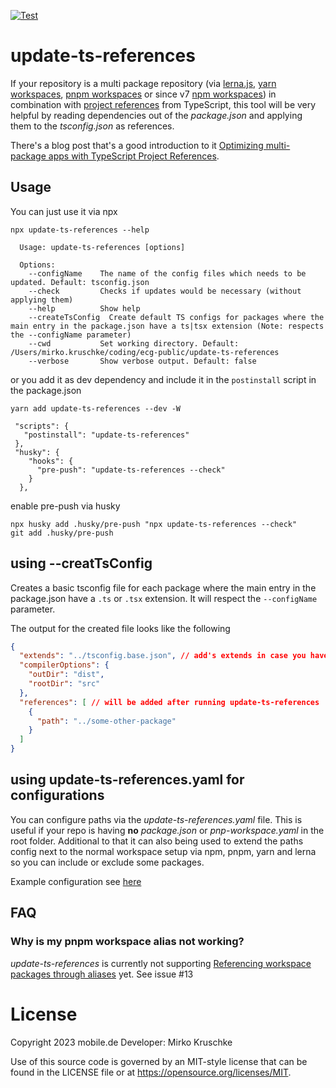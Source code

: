 [![Test](https://github.com/eBayClassifiedsGroup/update-ts-references/actions/workflows/node.js.yml/badge.svg)](https://github.com/eBayClassifiedsGroup/update-ts-references/actions/workflows/node.js.yml)

# update-ts-references
If your repository is a multi package repository (via [lerna.js](https://lerna.js.org/), [yarn workspaces](https://classic.yarnpkg.com/en/docs/workspaces/), [pnpm workspaces](https://pnpm.js.org/workspaces) or since v7 [npm workspaces](https://docs.npmjs.com/cli/v7/using-npm/workspaces)) in combination with [project references](https://www.typescriptlang.org/docs/handbook/project-references.html) from TypeScript, this tool will be very helpful by reading dependencies out of the _package.json_ and applying them to the _tsconfig.json_ as references.

There's a blog post that's a good introduction to it [Optimizing multi-package apps with TypeScript Project References](https://medium.com/berlin-tech-blog/optimizing-multi-package-apps-with-typescript-project-references-d5c57a3b4440).

## Usage

You can just use it via npx

```
npx update-ts-references --help

  Usage: update-ts-references [options]

  Options:
    --configName    The name of the config files which needs to be updated. Default: tsconfig.json
    --check         Checks if updates would be necessary (without applying them)
    --help          Show help
    --createTsConfig  Create default TS configs for packages where the main entry in the package.json have a ts|tsx extension (Note: respects the --configName parameter)
    --cwd           Set working directory. Default: /Users/mirko.kruschke/coding/ecg-public/update-ts-references
    --verbose       Show verbose output. Default: false

```

or you add it as dev dependency and include it in the `postinstall` script in the package.json

`yarn add update-ts-references --dev -W`

```
 "scripts": {
   "postinstall": "update-ts-references"
 },
 "husky": {
    "hooks": {
      "pre-push": "update-ts-references --check"
    }
  },
```

enable pre-push via husky
```
npx husky add .husky/pre-push "npx update-ts-references --check"
git add .husky/pre-push
```

## using --creatTsConfig
Creates a basic tsconfig file for each package where the main entry in the package.json have a `.ts` or `.tsx` extension. It will respect the `--configName` parameter.

The output for the created file looks like the following

```json
{
  "extends": "../tsconfig.base.json", // add's extends in case you have a base config in the root directory 
  "compilerOptions": {
    "outDir": "dist",
    "rootDir": "src"
  },
  "references": [ // will be added after running update-ts-references 
    {
      "path": "../some-other-package"
    }
  ]
}
```

## using update-ts-references.yaml for configurations
You can configure paths via the _update-ts-references.yaml_ file. This is useful if your repo is having **no** _package.json_ or _pnp-workspace.yaml_ in the root folder. Additional to that it can also being used to extend the paths config next to the normal workspace setup via npm, pnpm, yarn and lerna so you can include or exclude some packages. 

Example configuration see [here](./test-scenarios/ts-ref-yaml/update-ts-references.yaml)



## FAQ
### Why is my pnpm workspace alias not working?

_update-ts-references_ is currently not supporting [Referencing workspace packages through aliases](https://pnpm.js.org/workspaces#referencing-workspace-packages-through-aliases) yet. See issue #13

# License

Copyright 2023 mobile.de
Developer: Mirko Kruschke

Use of this source code is governed by an MIT-style license that can be found in the LICENSE file or at https://opensource.org/licenses/MIT.
